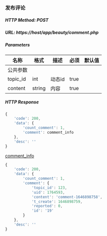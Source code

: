 ### 发布评论

##### HTTP Method: POST
##### URL: https://host/app/beauty/comment.php

#####  Parameters
名称|格式|描述|必须|默认值
---|---|---|---|---
公共参数||||
topic_id    | int       | 动态id    | true |
content     | string    | 内容      | true |

##### HTTP Response
```javascript
{
	'code': 200,
	'data': {
		'count_comment': 1,
		'comment': comment_info
	},
	'desc': ''
}
```
[comment_info](entity_comment_info.md)
```javascript
{
	'code': 200,
	'data': {
		'count_comment': 1,
		'comment': {
			'topic_id': 123,
			'uid': 1764593,
			'content': 'comment-1646898758',
			't_create': 1646898759,
			'reported': 0,
			'id': '19'
		}
	},
	'desc': ''
}
```